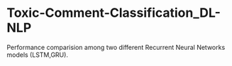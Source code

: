 # Toxic-Comment-Classification_DL-NLP
Performance comparision among two different Recurrent Neural Networks models (LSTM,GRU).

